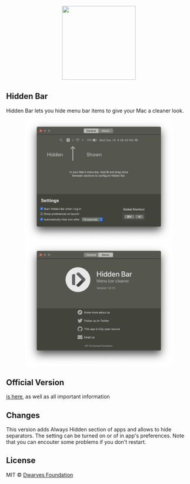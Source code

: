 <p align="center">
	<img width="200" height="200" margin-right="100%" src="https://github.com/dwarvesf/hidden/blob/master/hidden/Assets.xcassets/AppIcon.appiconset/1024x1024.png?raw=true">
</p>

## Hidden Bar
Hidden Bar lets you hide menu bar items to give your Mac a cleaner look.

<p align="center">
	<img width="400" src="img/screen1.png">
	<img width="400" src="img/screen2.png">
</p>


## Official Version
[is here](), as well as all important information

## Changes
This version adds Always Hidden section of apps and allows to hide separators.
The setting can be turned on or of in app's preferences. Note that you can encouter some problems if you don't restart.

## License

MIT &copy; [Dwarves Foundation](https://github.com/dwarvesf)
